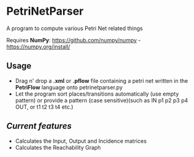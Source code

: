 # PetriNetParser
 A program to compute various Petri Net related things

Requires **NumPy**: https://github.com/numpy/numpy - https://numpy.org/install/

Usage
-

- Drag n' drop a **.xml** or **.pflow** file containing a petri net written in the **PetriFlow** language onto petrinetparser.py
- Let the program sort places/transitions automatically (use empty pattern) or provide a pattern (case sensitive)(such as IN p1 p2 p3 p4 OUT, or t1 t2 t3 t4 etc.)

*Current features*
-

- Calculates the Input, Output and Incidence matrices
- Calculates the Reachability Graph
